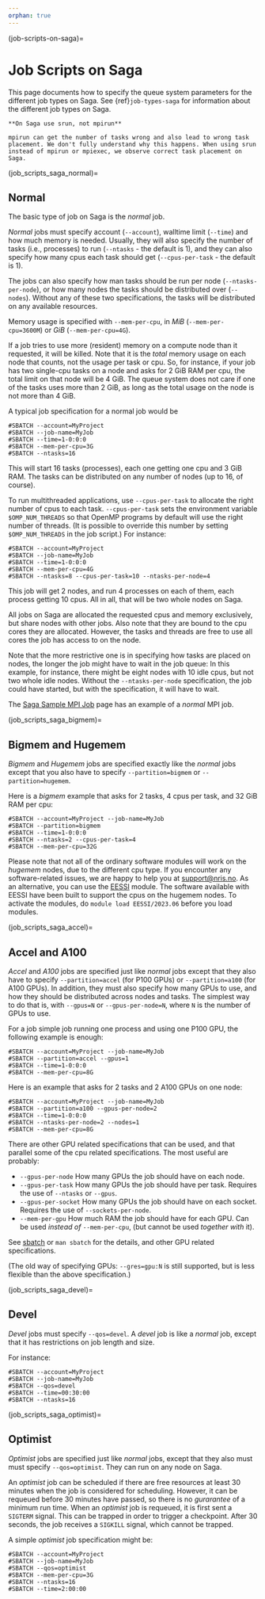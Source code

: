 ```yaml
---
orphan: true
---
```


(job-scripts-on-saga)=

# Job Scripts on Saga

This page documents how to specify the queue system parameters for the
different job types on Saga. See {ref}`job-types-saga`
for information about the different job types on Saga.

```{warning}
**On Saga use srun, not mpirun**

mpirun can get the number of tasks wrong and also lead to wrong task
placement. We don't fully understand why this happens. When using srun
instead of mpirun or mpiexec, we observe correct task placement on Saga.
```


(job_scripts_saga_normal)=

## Normal

The basic type of job on Saga is the *normal* job.

_Normal_ jobs must specify account (`--account`), walltime limit
(`--time`) and how much memory is needed.  Usually, they will also
specify the number of tasks (i.e., processes) to run (`--ntasks` - the
default is 1), and they can also specify how many cpus each task
should get (`--cpus-per-task` - the default is 1).

The jobs can also specify how man tasks should be run per node
(`--ntasks-per-node`), or how many nodes the tasks should be
distributed over (`--nodes`).  Without any of these two
specifications, the tasks will be distributed on any available
resources.

Memory usage is specified with `--mem-per-cpu`, in _MiB_
(`--mem-per-cpu=3600M`) or _GiB_ (`--mem-per-cpu=4G`).

If a job tries to use more (resident) memory on a compute node than it
requested, it will be killed.  Note that it is the _total_ memory
usage on each node that counts, not the usage per task or cpu.  So,
for instance, if your job has two single-cpu tasks on a node and asks
for 2 GiB RAM per cpu, the total limit on that node will be 4 GiB.
The queue system does not care if one of the tasks uses more than 2
GiB, as long as the total usage on the node is not more than 4 GiB.

A typical job specification for a normal job would be

	#SBATCH --account=MyProject
	#SBATCH --job-name=MyJob
	#SBATCH --time=1-0:0:0
	#SBATCH --mem-per-cpu=3G
	#SBATCH --ntasks=16

This will start 16 tasks (processes), each one getting one cpu and 3
GiB RAM.  The tasks can be distributed on any number of nodes (up to
16, of course).

To run multithreaded applications, use `--cpus-per-task` to allocate
the right number of cpus to each task.  `--cpus-per-task` sets the
environment variable `$OMP_NUM_THREADS` so that OpenMP programs by
default will use the right number of threads.  (It is possible to
override this number by setting `$OMP_NUM_THREADS` in the job script.)
For instance:

	#SBATCH --account=MyProject
	#SBATCH --job-name=MyJob
	#SBATCH --time=1-0:0:0
	#SBATCH --mem-per-cpu=4G
	#SBATCH --ntasks=8 --cpus-per-task=10 --ntasks-per-node=4

This job will get 2 nodes, and run 4 processes on each of them, each
process getting 10 cpus.  All in all, that will be two whole nodes on
Saga.

All jobs on Saga are allocated the requested cpus and memory
exclusively, but share nodes with other jobs.  Also note that they are
bound to the cpu cores they are allocated.  However, the tasks and
threads are free to use all cores the job has access to on the node.

Note that the more restrictive one is in specifying how tasks are
placed on nodes, the longer the job might have to wait in the job
queue: In this example, for instance, there might be eight nodes with
10 idle cpus, but not two whole idle nodes.  Without the
`--ntasks-per-node` specification, the job could have started, but
with the specification, it will have to wait.

The [Saga Sample MPI Job](saga/saga_sample_mpi_job.md) page has an example
of a _normal_ MPI job.


(job_scripts_saga_bigmem)=

## Bigmem and Hugemem

_Bigmem_ and _Hugemem_ jobs are specified exactly like the _normal_ jobs except that
you also have to specify `--partition=bigmem` or `--partition=hugemem`.

Here is a _bigmem_ example that asks for 2 tasks, 4 cpus per task, and 32 GiB
RAM per cpu:

    #SBATCH --account=MyProject --job-name=MyJob
    #SBATCH --partition=bigmem
    #SBATCH --time=1-0:0:0
    #SBATCH --ntasks=2 --cpus-per-task=4
    #SBATCH --mem-per-cpu=32G

Please note that not all of the ordinary software modules will work on
the *hugemem* nodes, due to the different cpu type.  If you encounter
any software-related issues, we are happy to help you at
support@nris.no.  As an alternative, you can use the
[EESSI](https://www.eessi.io/docs/) module.  The software available with EESSI have been built to
support the cpus on the hugemem nodes.  To activate the modules, do
`module load EESSI/2023.06`
before you load modules.

(job_scripts_saga_accel)=

## Accel and A100
_Accel_ and _A100_ jobs are specified just like *normal* jobs except that they
also have to specify `--partition=accel` (for P100 GPUs) or
`--partition=a100` (for A100 GPUs).  In addition, they must also
specify how many GPUs to use, and how they should be distributed
across nodes and tasks.  The simplest way to do that is, with
`--gpus=N` or `--gpus-per-node=N`, where `N` is the number of GPUs to
use.

For a job simple job running one process and using one P100 GPU, the
following example is enough:

    #SBATCH --account=MyProject --job-name=MyJob
    #SBATCH --partition=accel --gpus=1
    #SBATCH --time=1-0:0:0
    #SBATCH --mem-per-cpu=8G

Here is an example that asks for 2 tasks and 2 A100 GPUs on one node:

    #SBATCH --account=MyProject --job-name=MyJob
    #SBATCH --partition=a100 --gpus-per-node=2
    #SBATCH --time=1-0:0:0
    #SBATCH --ntasks-per-node=2 --nodes=1
    #SBATCH --mem-per-cpu=8G

There are other GPU related specifications that can be used, and that
parallel some of the cpu related specifications.  The most useful are
probably:

- `--gpus-per-node` How many GPUs the job should have on each node.
- `--gpus-per-task` How many GPUs the job should have per task.
  Requires the use of `--ntasks` or `--gpus`.
- `--gpus-per-socket` How many GPUs the job should have on each
  socket.  Requires the use of `--sockets-per-node`.
- `--mem-per-gpu` How much RAM the job should have for each GPU.
  Can be used *instead of* `--mem-per-cpu`, (but cannot be used
  *together with* it).

See [sbatch](https://slurm.schedmd.com/sbatch.html) or `man sbatch`
for the details, and other GPU related specifications.

(The old way of specifying GPUs: `--gres=gpu:N` is still supported,
but is less flexible than the above specification.)

(job_scripts_saga_devel)=

## Devel

_Devel_ jobs must specify `--qos=devel`.  A _devel_ job is like a _normal_
job, except that it has restrictions on job length and size.

For instance:

	#SBATCH --account=MyProject
	#SBATCH --job-name=MyJob
	#SBATCH --qos=devel
	#SBATCH --time=00:30:00
	#SBATCH --ntasks=16


(job_scripts_saga_optimist)=

## Optimist

_Optimist_ jobs are specified just like _normal_ jobs, except that
they also must must specify `--qos=optimist`.  They can run on any
node on Saga.

An _optimist_ job can be scheduled if there are free resources at
least 30 minutes when the job is considered for scheduling.  However,
it can be requeued before 30 minutes have passed, so there is no
_gurarantee_ of a minimum run time.  When an _optimist_ job is requeued,
it is first sent a `SIGTERM` signal.  This can be trapped in order to
trigger a checkpoint.  After 30 seconds, the job receives a `SIGKILL`
signal, which cannot be trapped.

A simple _optimist_ job specification might be:

	#SBATCH --account=MyProject
	#SBATCH --job-name=MyJob
	#SBATCH --qos=optimist
	#SBATCH --mem-per-cpu=3G
	#SBATCH --ntasks=16
	#SBATCH --time=2:00:00
